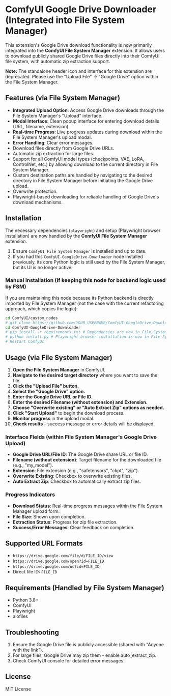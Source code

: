 # ComfyUI Google Drive Downloader (Integrated into File System Manager)

This extension's Google Drive download functionality is now primarily integrated into the **ComfyUI File System Manager** extension. It allows users to download publicly shared Google Drive files directly into their ComfyUI file system, with automatic zip extraction support.

**Note:** The standalone header icon and interface for this extension are deprecated. Please use the "Upload File" -> "Google Drive" option within the File System Manager.

## Features (via File System Manager)

- **Integrated Upload Option**: Access Google Drive downloads through the File System Manager's "Upload" interface.
- **Modal Interface**: Clean popup interface for entering download details (URL, filename, extension).
- **Real-time Progress**: Live progress updates during download within the File System Manager's upload modal.
- **Error Handling**: Clear error messages.
- Download files directly from Google Drive URLs.
- Automatic zip extraction for large files.
- Support for all ComfyUI model types (checkpoints, VAE, LoRA, ControlNet, etc.) by allowing download to the current directory in File System Manager.
- Custom destination paths are handled by navigating to the desired directory in File System Manager before initiating the Google Drive upload.
- Overwrite protection.
- Playwright-based downloading for reliable handling of Google Drive's download mechanisms.

## Installation

The necessary dependencies (`playwright`) and setup (Playwright browser installation) are now handled by the **ComfyUI File System Manager** extension.

1.  Ensure `ComfyUI File System Manager` is installed and up to date.
2.  If you had this `ComfyUI-GoogleDrive-Downloader` node installed previously, its core Python logic is still used by the File System Manager, but its UI is no longer active.

### Manual Installation (If keeping this node for backend logic used by FSM)

If you are maintaining this node because its Python backend is directly imported by File System Manager (not the case with the current refactoring approach, which copies the logic):
```bash
cd ComfyUI/custom_nodes
# git clone https://github.com/YOUR_USERNAME/ComfyUI-GoogleDrive-Downloader.git # If not already cloned
cd ComfyUI-GoogleDrive-Downloader
# pip install -r requirements.txt # Dependencies are now in File System Manager
# python install.py # Playwright browser installation is now in File System Manager
# Restart ComfyUI
```

## Usage (via File System Manager)

1.  **Open the File System Manager** in ComfyUI.
2.  **Navigate to the desired target directory** where you want to save the file.
3.  **Click the "Upload File" button.**
4.  **Select the "Google Drive" option.**
5.  **Enter the Google Drive URL or File ID.**
6.  **Enter the desired Filename (without extension) and Extension.**
7.  **Choose "Overwrite existing" or "Auto Extract Zip" options as needed.**
8.  **Click "Start Upload"** to begin the download process.
9.  **Monitor progress** in the upload modal.
10. **Check results** - success message or error details will be displayed.

### Interface Fields (within File System Manager's Google Drive Upload)

- **Google Drive URL/File ID**: The Google Drive share URL or file ID.
- **Filename (without extension)**: Target filename for the downloaded file (e.g., "my_model").
- **Extension**: File extension (e.g., "safetensors", "ckpt", "zip").
- **Overwrite Existing**: Checkbox to overwrite existing files.
- **Auto Extract Zip**: Checkbox to automatically extract zip files.

### Progress Indicators

- **Download Status**: Real-time progress messages within the File System Manager upload form.
- **File Size**: Shown upon completion.
- **Extraction Status**: Progress for zip file extraction.
- **Success/Error Messages**: Clear feedback on completion.

## Supported URL Formats

- `https://drive.google.com/file/d/FILE_ID/view`
- `https://drive.google.com/open?id=FILE_ID`
- `https://drive.google.com/uc?id=FILE_ID`
- Direct file ID: `FILE_ID`

## Requirements (Handled by File System Manager)

- Python 3.8+
- ComfyUI
- Playwright
- aiofiles

## Troubleshooting

1. Ensure the Google Drive file is publicly accessible (shared with "Anyone with the link").
2. For large files, Google Drive may zip them - enable auto_extract_zip.
3. Check ComfyUI console for detailed error messages.

## License

MIT License

